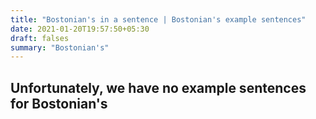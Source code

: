 ```yaml
---
title: "Bostonian's in a sentence | Bostonian's example sentences"
date: 2021-01-20T19:57:50+05:30
draft: falses
summary: "Bostonian's"
---
```

## Unfortunately, we have no example sentences for Bostonian's                 
